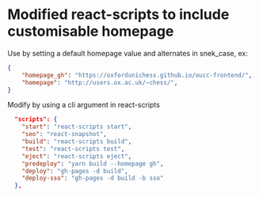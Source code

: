 # Modified react-scripts to include customisable homepage

Use by setting a default homepage value and alternates in snek_case, ex:

```json
{
	"homepage_gh": "https://oxfordunichess.github.io/oucc-frontend/",
  	"homepage": "http://users.ox.ac.uk/~chess/",
}
```

Modify by using a cli argument in react-scripts


```json
  "scripts": {
    "start": "react-scripts start",
    "seo": "react-snapshot",
    "build": "react-scripts build",
    "test": "react-scripts test",
    "eject": "react-scripts eject",
    "predeploy": "yarn build --homepage gh",
    "deploy": "gh-pages -d build",
    "deploy-sso": "gh-pages -d build -b sso"
  },
  ```